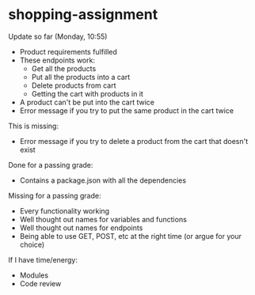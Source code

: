 # shopping-assignment

Update so far (Monday, 10:55)
- Product requirements fulfilled
- These endpoints work:
	- Get all the products
	- Put all the products into a cart
	- Delete products from cart
	- Getting the cart with products in it
- A product can't be put into the cart twice
- Error message if you try to put the same product in the cart twice

This is missing:
- Error message if you try to delete a product from the cart that doesn't exist

Done for a passing grade:
- Contains a package.json with all the dependencies

Missing for a passing grade:
- Every functionality working
- Well thought out names for variables and functions
- Well thought out names for endpoints
- Being able to use GET, POST, etc at the right time (or argue for your choice)

If I have time/energy:
- Modules
- Code review